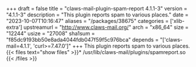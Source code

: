 +++
draft = false
title = "claws-mail-plugin-spam-report 4.1.1-3"
version = "4.1.1-3"
description = "This plugin reports spam to various places."
date = "2023-10-07T10:16:47"
aliases = "/packages/38675"
categories = ['xlib-extra']
upstreamurl = "http://www.claws-mail.org/"
arch = "x86_64"
size = "12244"
usize = "27008"
sha1sum = "f85dc9193bb50e8ada4044fdb047f59f5c976bca"
depends = "['claws-mail=4.1.1', 'curl>=7.47.0']"
+++
This plugin reports spam to various places.{{< files text="show files" >}}* /usr/lib/claws-mail/plugins/spamreport.so
{{< /files >}}